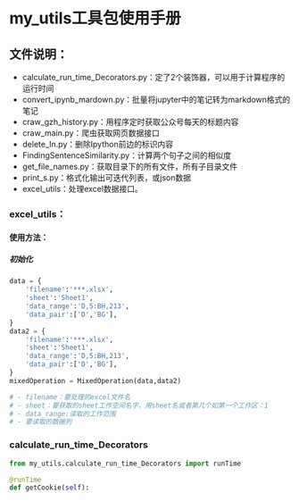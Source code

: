 # my_utils工具包使用手册

## 文件说明：

- calculate_run_time_Decorators.py：定了2个装饰器，可以用于计算程序的运行时间
- convert_ipynb_mardown.py：批量将jupyter中的笔记转为markdown格式的笔记
- craw_gzh_history.py：用程序定时获取公众号每天的标题内容
- craw_main.py：爬虫获取网页数据接口
- delete_In.py：删除Ipython前边的标识内容
- FindingSentenceSimilarity.py：计算两个句子之间的相似度
- get_file_names.py：获取目录下的所有文件，所有子目录文件
- print_s.py：格式化输出可迭代列表，或json数据
- excel_utils：处理excel数据接口。

### excel_utils：

#### 使用方法：

##### 初始化

```python
data = {
    'filename':'***.xlsx',
    'sheet':'Sheet1',
    'data_range':'D,5:BH,213',
    'data_pair':['D','BG'],
}
data2 = {
    'filename':'***.xlsx',
    'sheet':'Sheet1',
    'data_range':'D,5:BH,213',
    'data_pair':['D','BG'],
}
mixedOperation = MixedOperation(data,data2)

# - filename：要处理的excel文件名
# - sheet：要获取的sheet工作空间名字，用sheet名或者第几个如第一个工作区：1
# - data_range:读取的工作范围
# - 要读取的数据列
```

### calculate_run_time_Decorators

```python
from my_utils.calculate_run_time_Decorators import runTime

@runTime
def getCookie(self):
```



##### 
